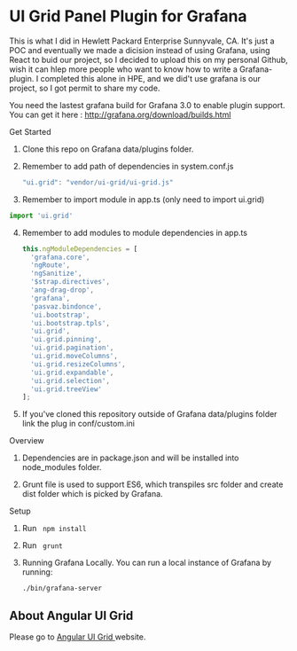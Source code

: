 # UI Grid Panel Plugin for Grafana

This is what I did in Hewlett Packard Enterprise Sunnyvale, CA. It's just a POC and eventually we made a dicision instead of using Grafana, using React to buid our project, so I decided to upload this on my personal Github, wish it can hlep more people who want to know how to write a Grafana-plugin. I completed this alone in HPE, and we did't use grafana is our project, so I got permit to share my code. 

You need the lastest grafana build for Grafana 3.0 to enable plugin support. You can get it here : http://grafana.org/download/builds.html

Get Started

1. Clone this repo on Grafana data/plugins folder.

2. Remember to add path of dependencies in system.conf.js
	```javascript
	"ui.grid": "vendor/ui-grid/ui-grid.js"
	```
3. Remember to import module in app.ts (only need to import ui.grid)

 ```javascript
 import 'ui.grid'
 ```
4. Remember to add modules to module dependencies in app.ts

	```javascript
	this.ngModuleDependencies = [
      'grafana.core',
      'ngRoute',
      'ngSanitize',
      '$strap.directives',
      'ang-drag-drop',
      'grafana',
      'pasvaz.bindonce',
      'ui.bootstrap',
      'ui.bootstrap.tpls',
      'ui.grid',
      'ui.grid.pinning',
      'ui.grid.pagination',
      'ui.grid.moveColumns',
      'ui.grid.resizeColumns',
      'ui.grid.expandable',
      'ui.grid.selection',
      'ui.grid.treeView'
    ];
	```
5. If you've cloned this repository outside of Grafana data/plugins folder link the plug in conf/custom.ini

Overview

1. Dependencies are in package.json and will be installed into node_modules folder.

2. Grunt file is used to support ES6, which transpiles src folder and create dist folder which is picked by Grafana.

Setup

1. Run ` npm install`

2. Run ` grunt`

3. Running Grafana Locally. You can run a local instance of Grafana by running:
   ```
   ./bin/grafana-server
   ```

## About Angular UI Grid

Please go to [Angular UI Grid ](http://ui-grid.info/) website.
